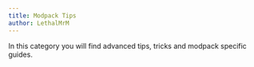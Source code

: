 ```yaml
---
title: Modpack Tips
author: LethalMrM
---
```


In this category you will find advanced tips, tricks and modpack specific guides.